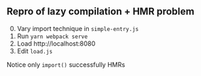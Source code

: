 ## Repro of lazy compilation + HMR problem

0. Vary import technique in `simple-entry.js`
1. Run `yarn webpack serve`
2. Load http://localhost:8080
3. Edit `load.js`

Notice only `import()` successfully HMRs
